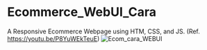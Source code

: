 # Ecommerce_WebUI_Cara
A Responsive Ecommerce Webpage using HTM, CSS, and JS. (Ref. https://youtu.be/P8YuWEkTeuE)
![Ecom_cara_WEBUI](https://user-images.githubusercontent.com/116146046/222071048-8c3ac31c-a2be-433a-a6fc-eae9fcec1e74.png)
